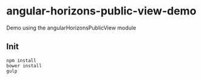# angular-horizons-public-view-demo
Demo using the angularHorizonsPublicView module

## Init

    npm install
    bower install
    gulp
